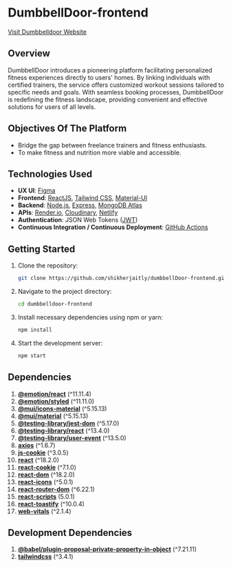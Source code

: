 # DumbbellDoor-frontend


[Visit Dumbbelldoor Website](https://dumbbelldoor.netlify.app/)


## Overview
DumbbellDoor introduces a pioneering platform facilitating personalized fitness experiences directly to users' homes. By linking individuals with certified trainers, the service offers customized workout sessions tailored to specific needs and goals. With seamless booking processes, DumbbellDoor is redefining the fitness landscape, providing convenient and effective solutions for users of all levels.

## Objectives Of The Platform
- Bridge the gap between freelance trainers and fitness enthusiasts.
- To make fitness and nutrition more viable and accessible.

## Technologies Used
- **UX UI**: [Figma](https://www.figma.com/)
- **Frontend**: [ReactJS](https://reactjs.org/), [Tailwind CSS](https://tailwindcss.com/), [Material-UI](https://mui.com/)
- **Backend**: [Node.js](https://nodejs.org/), [Express](https://expressjs.com/), [MongoDB Atlas](https://www.mongodb.com/cloud/atlas)
- **APIs**: [Render.io](https://render.io/), [Cloudinary](https://cloudinary.com/), [Netlify](https://www.netlify.com/)
- **Authentication**: JSON Web Tokens ([JWT](https://jwt.io/))
- **Continuous Integration / Continuous Deployment**: [GitHub Actions](https://github.com/features/actions)

## Getting Started
1. Clone the repository:

   ```bash
   git clone https://github.com/shikherjaitly/dumbbellDoor-frontend.git

2. Navigate to the project directory:

    ```bash
    cd dumbbelldoor-frontend

3. Install necessary dependencies using npm or yarn:

    ```bash
    npm install

4. Start the development server:

    ```bash
    npm start

## Dependencies
1. **[@emotion/react](https://www.npmjs.com/package/@emotion/react)** (^11.11.4)
2. **[@emotion/styled](https://www.npmjs.com/package/@emotion/styled)** (^11.11.0)
3. **[@mui/icons-material](https://www.npmjs.com/package/@mui/icons-material)** (^5.15.13)
4. **[@mui/material](https://www.npmjs.com/package/@mui/material)** (^5.15.13)
5. **[@testing-library/jest-dom](https://www.npmjs.com/package/@testing-library/jest-dom)** (^5.17.0)
6. **[@testing-library/react](https://www.npmjs.com/package/@testing-library/react)** (^13.4.0)
7. **[@testing-library/user-event](https://www.npmjs.com/package/@testing-library/user-event)** (^13.5.0)
8. **[axios](https://www.npmjs.com/package/axios)** (^1.6.7)
9. **[js-cookie](https://www.npmjs.com/package/js-cookie)** (^3.0.5)
10. **[react](https://www.npmjs.com/package/react)** (^18.2.0)
11. **[react-cookie](https://www.npmjs.com/package/react-cookie)** (^7.1.0)
12. **[react-dom](https://www.npmjs.com/package/react-dom)** (^18.2.0)
13. **[react-icons](https://www.npmjs.com/package/react-icons)** (^5.0.1)
14. **[react-router-dom](https://www.npmjs.com/package/react-router-dom)** (^6.22.1)
15. **[react-scripts](https://www.npmjs.com/package/react-scripts)** (5.0.1)
16. **[react-toastify](https://www.npmjs.com/package/react-toastify)** (^10.0.4)
17. **[web-vitals](https://www.npmjs.com/package/web-vitals)** (^2.1.4)

## Development Dependencies
1. **[@babel/plugin-proposal-private-property-in-object](https://www.npmjs.com/package/@babel/plugin-proposal-private-property-in-object)** (^7.21.11)
2. **[tailwindcss](https://www.npmjs.com/package/tailwindcss)** (^3.4.1)


